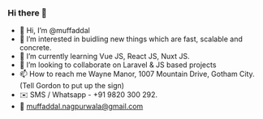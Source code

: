 ### Hi there 👋

- 👋 Hi, I’m @muffaddal
- 👀 I’m interested in buidling new things which are fast, scalable and concrete.
- 🌱 I’m currently learning Vue JS, React JS, Nuxt JS.
- 💞️ I’m looking to collaborate on Laravel & JS based projects
- 📫 How to reach me Wayne Manor, 1007 Mountain Drive, Gotham City. (Tell Gordon to put up the sign) 
- ✉️ SMS / Whatsapp - +91 9820 300 292.
- 📧 muffaddal.nagpurwala@gmail.com

<!--
**muffaddal/muffaddal** is a ✨ _special_ ✨ repository because its `README.md` (this file) appears on your GitHub profile.

Here are some ideas to get you started:

- 🔭 I’m currently working on ...
- 🌱 I’m currently learning ...
- 👯 I’m looking to collaborate on ...
- 🤔 I’m looking for help with ...
- 💬 Ask me about ...
- 📫 How to reach me: ...
- 😄 Pronouns: ...
- ⚡ Fun fact: ...
-->
